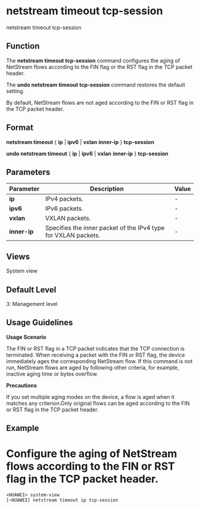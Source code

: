 netstream timeout tcp-session
=============================

netstream timeout tcp-session

Function
--------



The **netstream timeout tcp-session** command configures the aging of NetStream flows according to the FIN flag or the RST flag in the TCP packet header.

The **undo netstream timeout tcp-session** command restores the default setting.



By default, NetStream flows are not aged according to the FIN or RST flag in the TCP packet header.


Format
------

**netstream timeout** { **ip** | **ipv6** | **vxlan** **inner-ip** } **tcp-session**

**undo netstream timeout** { **ip** | **ipv6** | **vxlan** **inner-ip** } **tcp-session**


Parameters
----------

| Parameter | Description | Value |
| --- | --- | --- |
| **ip** | IPv4 packets. | - |
| **ipv6** | IPv6 packets. | - |
| **vxlan** | VXLAN packets. | - |
| **inner-ip** | Specifies the inner packet of the IPv4 type for VXLAN packets. | - |



Views
-----

System view


Default Level
-------------

3: Management level


Usage Guidelines
----------------

**Usage Scenario**

The FIN or RST flag in a TCP packet indicates that the TCP connection is terminated. When receiving a packet with the FIN or RST flag, the device immediately ages the corresponding NetStream flow. If this command is not run, NetStream flows are aged by following other criteria, for example, inactive aging time or bytes overflow.

**Precautions**

If you set multiple aging modes on the device, a flow is aged when it matches any criterion.Only original flows can be aged according to the FIN or RST flag in the TCP packet header.


Example
-------

# Configure the aging of NetStream flows according to the FIN or RST flag in the TCP packet header.
```
<HUAWEI> system-view
[~HUAWEI] netstream timeout ip tcp-session

```